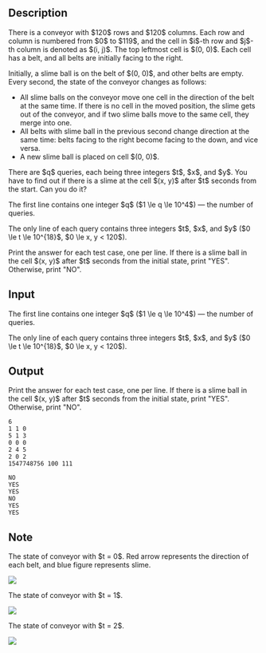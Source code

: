 ## Description

<div><p>There is a conveyor with $120$ rows and $120$ columns. Each row and column is numbered from $0$ to $119$, and the cell in $i$-th row and $j$-th column is denoted as $(i, j)$. The top leftmost cell is $(0, 0)$. Each cell has a belt, and all belts are initially facing to the right.</p><p>Initially, a slime ball is on the belt of $(0, 0)$, and other belts are empty. Every second, the state of the conveyor changes as follows: </p><ul> <li> All slime balls on the conveyor move one cell in the direction of the belt at the same time. If there is no cell in the moved position, the slime gets out of the conveyor, and if two slime balls move to the same cell, they merge into one. </li><li> All belts with slime ball in the previous second change direction at the same time: belts facing to the right become facing to the down, and vice versa. </li><li> A new slime ball is placed on cell $(0, 0)$. </li></ul><p>There are $q$ queries, each being three integers $t$, $x$, and $y$. You have to find out if there is a slime at the cell $(x, y)$ after $t$ seconds from the start. Can you do it?</p></div><div class="input-specification"><p>The first line contains one integer $q$ ($1 \le q \le 10^4$) — the number of queries.</p><p>The only line of each query contains three integers $t$, $x$, and $y$ ($0 \le t \le 10^{18}$, $0 \le x, y &lt; 120$).</p></div><div class="output-specification"><p>Print the answer for each test case, one per line. If there is a slime ball in the cell $(x, y)$ after $t$ seconds from the initial state, print "<span class="tex-font-style-tt">YES</span>". Otherwise, print "<span class="tex-font-style-tt">NO</span>".</p></div>

## Input

<p>The first line contains one integer $q$ ($1 \le q \le 10^4$) — the number of queries.</p><p>The only line of each query contains three integers $t$, $x$, and $y$ ($0 \le t \le 10^{18}$, $0 \le x, y &lt; 120$).</p>

## Output

<p>Print the answer for each test case, one per line. If there is a slime ball in the cell $(x, y)$ after $t$ seconds from the initial state, print "<span class="tex-font-style-tt">YES</span>". Otherwise, print "<span class="tex-font-style-tt">NO</span>".</p>





```input1|2,4,6
6
1 1 0
5 1 3
0 0 0
2 4 5
2 0 2
1547748756 100 111
```




```output1
NO
YES
YES
NO
YES
YES
```



## Note

<p>The state of conveyor with $t = 0$. Red arrow represents the direction of each belt, and blue figure represents slime.</p><p><img class="tex-graphics" src="file://nvAAB0ck.png" style="max-width: 100.0%;max-height: 100.0%;"></p><p>The state of conveyor with $t = 1$.</p><p><img class="tex-graphics" src="file://Y2Se978a.png" style="max-width: 100.0%;max-height: 100.0%;"></p><p>The state of conveyor with $t = 2$.</p><p><img class="tex-graphics" src="file://xNhbpFCy.png" style="max-width: 100.0%;max-height: 100.0%;"></p>
